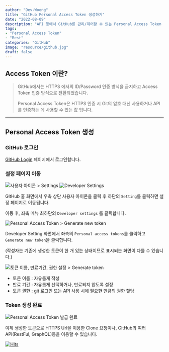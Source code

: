 ```yaml
---
author: "Dev-Woong"
title: "GitHub Personal Access Token 생성하기"
date: "2022-08-09"
description: "API 등에서 GitHub를 관리/제어할 수 있는 Personal Access Token 발급 방법을 알아봅니다."
tags:
- "Personal Access Token"
- "Rest"
categories: "GitHub"
image: "resource/github.jpg"
draft: false
---
```


## Access Token 이란?

> GitHub에서는 HTTPS 에서의 ID/Password 인증 방식을 금지하고 Access Token 인증
> 방식으로 전환되었습니다.
>
> Personal Access Token은 HTTPS 인증 시 Git의 암호 대신 사용하거나 API를
> 인증하는 데 사용할 수 있는 값 입니다.

---

## Personal Access Token 생성

### GitHub 로그인

[GitHub Login](https://github.com/login) 페이지에서 로그인합니다.

### 설정 페이지 이동

![사용자 아이콘 > Settings](resource/1%203.png)
![Developer Settings](resource/2%203.png)

GitHub 홈 화면에서 우측 상단 사용자 아이콘을 클릭 후 하단의 `Setting`를 클릭하면
설정 페이지로 이동됩니다.

이동 후, 좌측 메뉴 최하단의 `Developer settings` 를 클릭합니다.

![Personal Access Token > Generate new token](resource/3%203.png)

Developer Setting 화면에서 좌측의 `Personal access tokens`를 클릭하고
`Generate new token`을 클릭합니다.

(작성자는 기존에 생성한 토큰이 한 개 있는 상태이므로 표시되는 화면이 다를 수
있습니다.)

![토큰 이름, 만료기간, 권한 설정 > Generate token](resource/4%202.png)

- 토큰 이름 : 자유롭게 작성
- 만료 기간 : 자유롭게 선택하거나, 만료되지 않도록 설정
- 토큰 권한 : git 로그인 또는 API 사용 시에 필요한 만큼의 권한 할당

### Token 생성 완료

![Personal Access Token 발급 완료](resource/5%202.png)

이제 생성한 토큰으로 HTTPS Url을 이용한 Clone 요청이나, GitHub의 여러
API(RestFul, GraphQL)등을 이용할 수 있습니다.

[![Hits](https://hits.seeyoufarm.com/api/count/incr/badge.svg?url=https%3A%2F%2Fdev-woong.io%2F2022.08.11-01&count_bg=%233D91C8&title_bg=%23555555&icon=&icon_color=%23E7E7E7&title=%EC%A1%B0%ED%9A%8C%EC%88%98&edge_flat=true)](https://hits.seeyoufarm.com)
